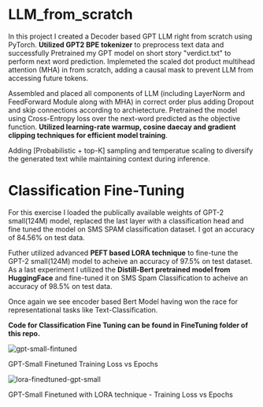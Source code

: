 # LLM_from_scratch

In this project I created a Decoder based GPT LLM right from scratch using PyTorch. **Utilized GPT2 BPE tokenizer** to preprocess text data and successfully Pretrained my GPT model on short story "verdict.txt" to perform next word prediction. Implemeted the scaled dot product multihead attention (MHA) in from scratch, adding a causal mask to prevent LLM from accessing future tokens. 

Assembled and placed all components of LLM (including LayerNorm and FeedForward Module along with MHA) in correct order plus adding Dropout and skip connections according to archietecture. Pretrained the model using Cross-Entropy loss over the next-word predicted as the objective function. **Utilized learning-rate warmup, cosine daecay and gradient clipping techniques for efficient model training**.

Adding [Probabilistic + top-K] sampling and temperatue scaling to diversify the generated text while maintaining context during inference.

# Classification Fine-Tuning
For this exercise I loaded the publically available weights of GPT-2 small(124M) model, replaced the last layer with a classification head and fine tuned the model on SMS SPAM classification dataset. I got an accuracy of 84.56% on test data.

Futher utilized advanced **PEFT based LORA technique** to fine-tune the GPT-2 small(124M) model to acheive an accuracy of 97.5% on test dataset. As a last experiment I utilized the **Distill-Bert pretrained model from HuggingFace** and fine-tuned it on SMS Spam Classification to acheive an accuracy of 98.5% on test data. 

Once again we see encoder based Bert Model having won the race for representational tasks like Text-Classification.  

**Code for Classification Fine Tuning can be found in FineTuning folder of this repo.**

![gpt-small-fintuned](https://github.com/user-attachments/assets/cb80278e-fb74-4e28-954b-dfd579e7fe63)    

GPT-Small Finetuned Training Loss vs Epochs

![lora-finedtuned-gpt-small](https://github.com/user-attachments/assets/c78eb075-d13e-4864-ab6d-3ecd1592dce2)  

GPT-Small Finetuned with LORA technique - Training Loss vs Epochs
